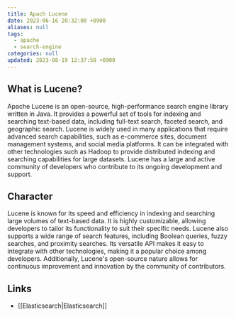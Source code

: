 ```yaml
---
title: Apach Lucene
date: 2023-06-16 20:32:00 +0900
aliases: null
tags:
  - apache
  - search-engine
categories: null
updated: 2023-08-19 12:37:58 +0900
---
```


## What is Lucene?

Apache Lucene is an open-source, high-performance search engine library written in Java. It provides a powerful set of tools for indexing and searching text-based data, including full-text search, faceted search, and geographic search. Lucene is widely used in many applications that require advanced search capabilities, such as e-commerce sites, document management systems, and social media platforms. It can be integrated with other technologies such as Hadoop to provide distributed indexing and searching capabilities for large datasets. Lucene has a large and active community of developers who contribute to its ongoing development and support.

## Character

Lucene is known for its speed and efficiency in indexing and searching large volumes of text-based data. It is highly customizable, allowing developers to tailor its functionality to suit their specific needs. Lucene also supports a wide range of search features, including Boolean queries, fuzzy searches, and proximity searches. Its versatile API makes it easy to integrate with other technologies, making it a popular choice among developers. Additionally, Lucene's open-source nature allows for continuous improvement and innovation by the community of contributors.

## Links

- [[Elasticsearch|Elasticsearch]]
